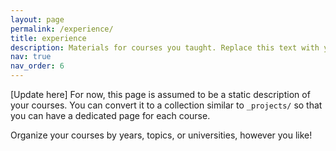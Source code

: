 ```yaml
---
layout: page
permalink: /experience/
title: experience
description: Materials for courses you taught. Replace this text with your description.
nav: true
nav_order: 6
---
```


[Update here] For now, this page is assumed to be a static description of your courses. You can convert it to a collection similar to `_projects/` so that you can have a dedicated page for each course.

Organize your courses by years, topics, or universities, however you like!
